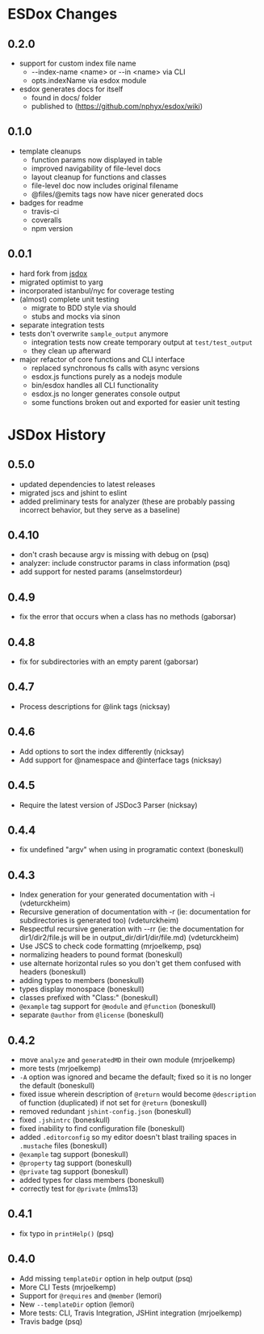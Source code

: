 ESDox Changes
=============

0.2.0
-----
* support for custom index file name
  * --index-name \<name\> or --in \<name\> via CLI
  * opts.indexName via esdox module
* esdox generates docs for itself
  * found in docs/ folder
  * published to (https://github.com/nphyx/esdox/wiki)

0.1.0
-----
* template cleanups
  * function params now displayed in table
  * improved navigability of file-level docs
  * layout cleanup for functions and classes
  * file-level doc now includes original filename
  * @files/@emits tags now have nicer generated docs
* badges for readme
  * travis-ci
  * coveralls
  * npm version

0.0.1
-----

* hard fork from [jsdox](https://github.com/sutoiku/jsdox)
* migrated optimist to yarg
* incorporated istanbul/nyc for coverage testing
* (almost) complete unit testing
  * migrate to BDD style via should
  * stubs and mocks via sinon
* separate integration tests
* tests don't overwrite `sample_output` anymore
  * integration tests now create temporary output at `test/test_output`
  * they clean up afterward
* major refactor of core functions and CLI interface
  * replaced synchronous fs calls with async versions
  * esdox.js functions purely as a nodejs module
  * bin/esdox handles all CLI functionality
  * esdox.js no longer generates console output
  * some functions broken out and exported for easier unit testing

JSDox History
=============

0.5.0
------

* updated dependencies to latest releases
* migrated jscs and jshint to eslint
* added preliminary tests for analyzer (these are probably passing incorrect behavior, but they serve as a baseline)

0.4.10
------

* don't crash because argv is missing with debug on (psq)
* analyzer: include constructor params in class information (psq)
* add support for nested params (anselmstordeur)

0.4.9
------

* fix the error that occurs when a class has no methods (gaborsar)

0.4.8
------

* fix for subdirectories with an empty parent (gaborsar)

0.4.7
------

* Process descriptions for @link tags (nicksay)

0.4.6
------

* Add options to sort the index differently (nicksay)
* Add support for @namespace and @interface tags (nicksay)

0.4.5
------

* Require the latest version of JSDoc3 Parser (nicksay)

0.4.4
------

* fix undefined "argv" when using in programatic context (boneskull)

0.4.3
------

* Index generation for your generated documentation with -i (vdeturckheim)
* Recursive generation of documentation with -r (ie: documentation for subdirectories is generated too) (vdeturckheim)
* Respectful recursive generation with --rr (ie: the documentation for dir1/dir2/file.js will be in output\_dir/dir1/dir/file.md) (vdeturckheim)
* Use JSCS to check code formatting (mrjoelkemp, psq)
* normalizing headers to pound format (boneskull)
* use alternate horizontal rules so you don't get them confused with headers (boneskull)
* adding types to members (boneskull)
* types display monospace (boneskull)
* classes prefixed with "Class:" (boneskull)
* `@example` tag support for `@module` and `@function` (boneskull)
* separate `@author` from `@license` (boneskull)



0.4.2
------

* move `analyze` and `generatedMD` in their own module (mrjoelkemp)
* more tests (mrjoelkemp)
* `-A` option was ignored and became the default; fixed so it is no longer the default (boneskull)
* fixed issue wherein description of `@return` would become `@description` of function (duplicated) if not set for `@return` (boneskull)
* removed redundant `jshint-config.json` (boneskull)
* fixed `.jshintrc` (boneskull)
* fixed inability to find configuration file (boneskull)
* added `.editorconfig` so my editor doesn't blast trailing spaces in `.mustache` files (boneskull)
* `@example` tag support (boneskull)
* `@property` tag support (boneskull)
* `@private` tag support (boneskull)
* added types for class members (boneskull)
* correctly test for `@private` (mlms13)

0.4.1
------

* fix typo in `printHelp()` (psq)

0.4.0
------

* Add missing `templateDir` option in help output (psq)
* More CLI Tests (mrjoelkemp)
* Support for `@requires` and `@member` (lemori)
* New `--templateDir` option (lemori)
* More tests: CLI, Travis Integration, JSHint integration (mrjoelkemp)
* Travis badge (psq)
